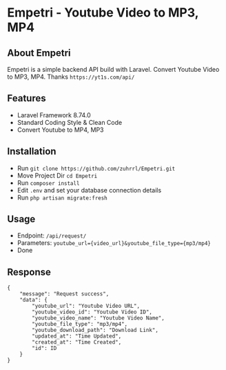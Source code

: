 # Empetri - Youtube Video to MP3, MP4

## About Empetri

Empetri is a simple backend API build with Laravel. Convert Youtube Video to MP3, MP4. 
Thanks `https://yt1s.com/api/`

## Features

- Laravel Framework 8.74.0
- Standard Coding Style & Clean Code
- Convert Youtube to MP4, MP3


## Installation

- Run `git clone https://github.com/zuhrrl/Empetri.git`
- Move Project Dir `cd Empetri`
- Run `composer install`
- Edit `.env` and set your database connection details
- Run `php artisan migrate:fresh`

## Usage

- Endpoint: `/api/request/`
- Parameters: `youtube_url={video_url}&youtube_file_type={mp3/mp4}`
- Done

## Response
```
{
    "message": "Request success",
    "data": {
        "youtube_url": "Youtube Video URL",
        "youtube_video_id": "Youtube Video ID",
        "youtube_video_name": "Youtube Video Name",
        "youtube_file_type": "mp3/mp4",
        "youtube_download_path": "Download Link",
        "updated_at": "Time Updated",
        "created_at": "Time Created",
        "id": ID
    }
}
```